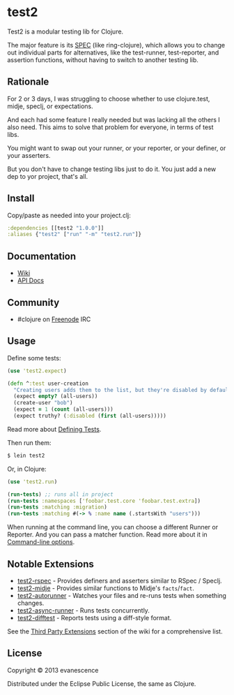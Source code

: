 # test2

Test2 is a modular testing lib for Clojure.

The major feature is its [SPEC](SPEC.md) (like ring-clojure), which allows you to change out individual parts for alternatives, like the test-runner, test-reporter, and assertion functions, without having to switch to another testing lib.

## Rationale

For 2 or 3 days, I was struggling to choose whether to use clojure.test, midje, speclj, or expectations.

And each had some feature I really needed but was lacking all the others I also need. This aims to solve that problem for everyone, in terms of test libs.

You might want to swap out your runner, or your reporter, or your definer, or your asserters.

But you don't have to change testing libs just to do it. You just add a new dep to yor project, that's all.


## Install

Copy/paste as needed into your project.clj:

```clojure
:dependencies [[test2 "1.0.0"]]
:aliases {"test2" ["run" "-m" "test2.run"]}
```

## Documentation

* [Wiki](https://github.com/evanescence/test2/wiki)
* [API Docs](http://evanescence.github.com/test2)

## Community

* #clojure on [Freenode](http://freenode.net/) IRC

## Usage

Define some tests:

```clojure
(use 'test2.expect)

(defn ^:test user-creation
  "Creating users adds them to the list, but they're disabled by default." []
  (expect empty? (all-users))
  (create-user "bob")
  (expect = 1 (count (all-users)))
  (expect truthy? (:disabled (first (all-users)))))
```

Read more about [Defining Tests](../../wiki/Home#defining-tests).

Then run them:

```bash
$ lein test2
```

Or, in Clojure:

```clojure
(use 'test2.run)

(run-tests) ;; runs all in project
(run-tests :namespaces ['foobar.test.core 'foobar.test.extra])
(run-tests :matching :migration)
(run-tests :matching #(-> % :name name (.startsWith "users")))
```

When running at the command line, you can choose a different Runner or Reporter. And you can pass a matcher function. Read more about it in [Command-line options](../../wiki/Home#command-line-options).

## Notable Extensions

* [test2-rspec](#) - Provides definers and asserters similar to RSpec / Speclj.
* [test2-midje](#) - Provides similar functions to Midje's `facts`/`fact`.
* [test2-autorunner](#) - Watches your files and re-runs tests when something changes.
* [test2-async-runner](#) - Runs tests concurrently.
* [test2-difftest](#) - Reports tests using a diff-style format.

See the [Third Party Extensions](../../wiki/Home#third-party-extensions) section of the wiki for a comprehensive list.

## License

Copyright © 2013 evanescence

Distributed under the Eclipse Public License, the same as Clojure.
